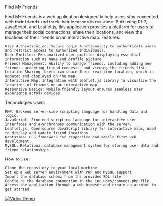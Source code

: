 Find My Friends

Find My Friends is a web application designed to help users stay connected with their friends and track their locations in real-time. Built using PHP, JavaScript, and Leaflet.js, this application provides a platform for users to manage their social connections, share their locations, and view the locations of their friends on an interactive map.
Features:

    User Authentication: Secure login functionality to authenticate users and restrict access to authorized individuals.
    User Profiles: Personalized user profiles displaying essential information such as name and profile picture.
    Friends Management: Ability to manage friends, including adding new friends, accepting friend requests, and viewing the friends list.
    Location Sharing: Users can share their real-time location, which is updated and displayed on the map.
    Interactive Map: Integration with Leaflet.js library to visualize the locations of friends on an interactive map.
    Responsive Design: Mobile-friendly layout ensures seamless user experience across devices.

Technologies Used:

    PHP: Backend server-side scripting language for handling data and logic.
    JavaScript: Frontend scripting language for interactive user interfaces and asynchronous communication with the server.
    Leaflet.js: Open-source JavaScript library for interactive maps, used to display and update friend locations.
    Bootstrap: CSS framework for responsive and mobile-first web development.
    MySQL: Relational database management system for storing user data and friend relationships.

How to Use:

    Clone the repository to your local machine.
    Set up a web server environment with PHP and MySQL support.
    Import the database schema from the provided SQL file.
    Configure the database connection in the includes/connect.php file.
    Access the application through a web browser and create an account to get started.


[![Video Demo](https://i.vimeocdn.com/video/944204848.jpg)](https://vimeo.com/944204848)
